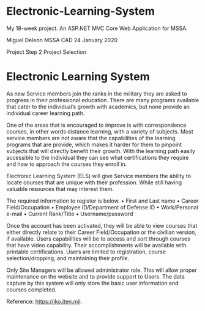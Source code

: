 # Electronic-Learning-System
My 18-week project. An ASP.NET MVC Core Web Application for MSSA.





Miguel Deleon
MSSA CAD
24 January 2020

Project Step 2
Project Selection

# Electronic Learning System

As new Service members join the ranks in the military they are asked to progress in their professional education. There are many programs available that cater to the individual’s growth with academics, but none provide an individual career learning path. 

One of the areas that is encouraged to improve is with correspondence courses, in other words distance learning, with a variety of subjects. Most service members are not aware that the capabilities of the learning programs that are provide, which makes it harder for them to pinpoint subjects that will directly benefit their growth. With the learning path easily accessible to the individual they can see what certifications they require and how to approach the courses they enroll in.

Electronic Learning System (ELS) will give Service members the ability to locate courses that are unique with their profession. While still having valuable resources that may interest them.

The required information to register is below. 
•	First and Last name
•	Career Field/Occupation
•	Employee ID/Department of Defense ID
•	Work/Personal e-mail
•	Current Rank/Title
•	Username/password

Once the account has been activated, they will be able to view courses that either directly relate to their Career Field/Occupation or the civilian version, if available. 
Users capabilities will be to access and sort through courses that have video capability. Their accomplishments will be available with printable certifications. Users are limited to registration, course selection/dropping, and maintaining their profile.

Only Site Managers will be allowed administrator role. This will allow proper maintenance on the website and to provide support to Users.
The data capture by this system will only store the basic user information and courses completed.

Reference: https://jko.jten.mil. 
